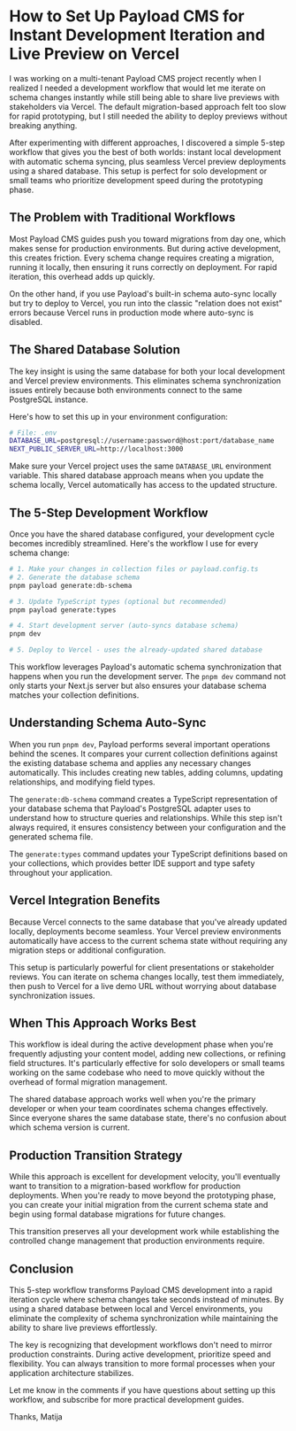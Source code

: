 # How to Set Up Payload CMS for Instant Development Iteration and Live Preview on Vercel

I was working on a multi-tenant Payload CMS project recently when I realized I needed a development workflow that would let me iterate on schema changes instantly while still being able to share live previews with stakeholders via Vercel. The default migration-based approach felt too slow for rapid prototyping, but I still needed the ability to deploy previews without breaking anything.

After experimenting with different approaches, I discovered a simple 5-step workflow that gives you the best of both worlds: instant local development with automatic schema syncing, plus seamless Vercel preview deployments using a shared database. This setup is perfect for solo development or small teams who prioritize development speed during the prototyping phase.

## The Problem with Traditional Workflows

Most Payload CMS guides push you toward migrations from day one, which makes sense for production environments. But during active development, this creates friction. Every schema change requires creating a migration, running it locally, then ensuring it runs correctly on deployment. For rapid iteration, this overhead adds up quickly.

On the other hand, if you use Payload's built-in schema auto-sync locally but try to deploy to Vercel, you run into the classic "relation does not exist" errors because Vercel runs in production mode where auto-sync is disabled.

## The Shared Database Solution

The key insight is using the same database for both your local development and Vercel preview environments. This eliminates schema synchronization issues entirely because both environments connect to the same PostgreSQL instance.

Here's how to set this up in your environment configuration:

```bash
# File: .env
DATABASE_URL=postgresql://username:password@host:port/database_name
NEXT_PUBLIC_SERVER_URL=http://localhost:3000
```

Make sure your Vercel project uses the same `DATABASE_URL` environment variable. This shared database approach means when you update the schema locally, Vercel automatically has access to the updated structure.

## The 5-Step Development Workflow

Once you have the shared database configured, your development cycle becomes incredibly streamlined. Here's the workflow I use for every schema change:

```bash
# 1. Make your changes in collection files or payload.config.ts
# 2. Generate the database schema
pnpm payload generate:db-schema

# 3. Update TypeScript types (optional but recommended)
pnpm payload generate:types

# 4. Start development server (auto-syncs database schema)
pnpm dev

# 5. Deploy to Vercel - uses the already-updated shared database
```

This workflow leverages Payload's automatic schema synchronization that happens when you run the development server. The `pnpm dev` command not only starts your Next.js server but also ensures your database schema matches your collection definitions.

## Understanding Schema Auto-Sync

When you run `pnpm dev`, Payload performs several important operations behind the scenes. It compares your current collection definitions against the existing database schema and applies any necessary changes automatically. This includes creating new tables, adding columns, updating relationships, and modifying field types.

The `generate:db-schema` command creates a TypeScript representation of your database schema that Payload's PostgreSQL adapter uses to understand how to structure queries and relationships. While this step isn't always required, it ensures consistency between your configuration and the generated schema file.

The `generate:types` command updates your TypeScript definitions based on your collections, which provides better IDE support and type safety throughout your application.

## Vercel Integration Benefits

Because Vercel connects to the same database that you've already updated locally, deployments become seamless. Your Vercel preview environments automatically have access to the current schema state without requiring any migration steps or additional configuration.

This setup is particularly powerful for client presentations or stakeholder reviews. You can iterate on schema changes locally, test them immediately, then push to Vercel for a live demo URL without worrying about database synchronization issues.

## When This Approach Works Best

This workflow is ideal during the active development phase when you're frequently adjusting your content model, adding new collections, or refining field structures. It's particularly effective for solo developers or small teams working on the same codebase who need to move quickly without the overhead of formal migration management.

The shared database approach works well when you're the primary developer or when your team coordinates schema changes effectively. Since everyone shares the same database state, there's no confusion about which schema version is current.

## Production Transition Strategy

While this approach is excellent for development velocity, you'll eventually want to transition to a migration-based workflow for production deployments. When you're ready to move beyond the prototyping phase, you can create your initial migration from the current schema state and begin using formal database migrations for future changes.

This transition preserves all your development work while establishing the controlled change management that production environments require.

## Conclusion

This 5-step workflow transforms Payload CMS development into a rapid iteration cycle where schema changes take seconds instead of minutes. By using a shared database between local and Vercel environments, you eliminate the complexity of schema synchronization while maintaining the ability to share live previews effortlessly.

The key is recognizing that development workflows don't need to mirror production constraints. During active development, prioritize speed and flexibility. You can always transition to more formal processes when your application architecture stabilizes.

Let me know in the comments if you have questions about setting up this workflow, and subscribe for more practical development guides.

Thanks, Matija